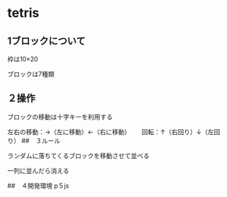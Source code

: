 # tetris
## 1ブロックについて　
枠は10×20

ブロックは7種類
## ２操作
ブロックの移動は十字キーを利用する

左右の移動：→（左に移動）←（右に移動）　　
回転：↑（右回り）↓（左回り）
##　３ルール

ランダムに落ちてくるブロックを移動させて並べる

一列に並んだら消える

##　４開発環境
p５js
